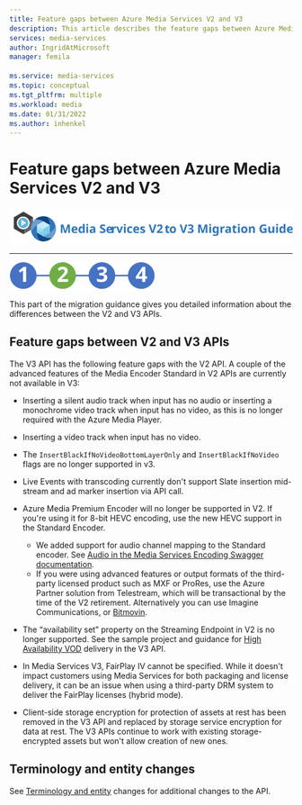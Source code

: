 ```yaml
---
title: Feature gaps between Azure Media Services V2 and V3 
description: This article describes the feature gaps between Azure Media Services V2 to v3.
services: media-services
author: IngridAtMicrosoft
manager: femila

ms.service: media-services
ms.topic: conceptual
ms.tgt_pltfrm: multiple
ms.workload: media
ms.date: 01/31/2022
ms.author: inhenkel
---
```


# Feature gaps between Azure Media Services V2 and V3

![migration guide logo](./media/migration-guide/azure-media-services-logo-migration-guide.svg)

<hr color="#5ea0ef" size="10">

![migration steps 2](./media/migration-guide/steps-2.svg)

This part of the migration guidance gives you detailed information about the differences between the V2 and V3 APIs.

## Feature gaps between V2 and V3 APIs

The V3 API has the following feature gaps with the V2 API. A couple
of the advanced features of the Media Encoder Standard in V2 APIs are currently not available in V3:

- Inserting a silent audio track when input has no audio or inserting a monochrome video track when input has no video, as this is no longer required with the Azure Media Player.

- Inserting a video track when input has no video.

- The `InsertBlackIfNoVideoBottomLayerOnly` and `InsertBlackIfNoVideo` flags are no longer supported in v3.

- Live Events with transcoding currently don't support Slate insertion mid-stream and ad marker insertion via API call.

- Azure Media Premium Encoder will no longer be supported in V2. If you're using it for 8-bit HEVC encoding, use the new HEVC support in the Standard Encoder. 
    - We added support for audio channel mapping to the Standard encoder.  See [Audio in the Media Services Encoding Swagger documentation](https://github.com/Azure/azure-rest-api-specs/blob/master/specification/mediaservices/resource-manager/Microsoft.Media/stable/2020-05-01/Encoding.json).
    - If you were using advanced features or output formats of the third-party licensed product such as MXF or ProRes, use the Azure Partner solution from Telestream, which will be transactional by the time of the V2 retirement. Alternatively you can use Imagine Communications, or [Bitmovin](http://bitmovin.com).

- The “availability set” property on the Streaming Endpoint in V2 is no longer supported. See the sample project and guidance for [High Availability VOD](./architecture-high-availability-encoding-concept.md) delivery in the V3 API.

- In Media Services V3, FairPlay IV cannot be specified. While it doesn't impact customers using Media Services for both packaging and license delivery, it can be an issue when using a third-party DRM system to deliver the FairPlay licenses (hybrid mode).

- Client-side storage encryption for protection of assets at rest has been removed in the V3 API and replaced by storage service encryption for data at rest. The V3 APIs continue to work with existing storage-encrypted assets but won't allow creation of new ones.

## Terminology and entity changes

See [Terminology and entity](migrate-v-2-v-3-differences-terminology.md) changes for additional changes to the API.
